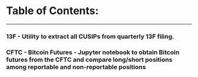 # Table of Contents:
-----------------

### 13F - Utility to extract all CUSIPs from quarterly 13F filing.
### CFTC - Bitcoin Futures - Jupyter notebook to obtain Bitcoin futures from the CFTC and compare long/short positions among reportable and non-reportable positions
